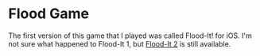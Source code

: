 Flood Game
=====
The first version of this game that I played was called Flood-It! for iOS. I'm not sure what happened to Flood-It 1, but [Flood-It 2](https://itunes.apple.com/us/app/flood-it!-2/id476943146) is still available.